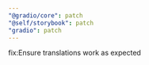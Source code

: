```yaml
---
"@gradio/core": patch
"@self/storybook": patch
"gradio": patch
---
```


fix:Ensure translations work as expected
